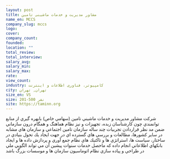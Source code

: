 ```yaml
---
layout: post
title: مشاور مدیریت و خدمات ماشینی تامین
name_en: MCCS
company_slug: mccs
logo: 
cover: 
company_count:
founded:
location: ""
total_review: 
total_interview: 
salary_avg: 
salary_min: 
salary_max: 
rate: 
view_count: 
industry: کامپیوتر، فناوری اطلاعات و اینترنت
city: تهران, تهران
size_en: VS
size: 201-500 نفر
site: https://taminn.org
---
```


شركت مشاور مديريت و خدمات ماشيني تامين (سهامي خاص) بابهره گيري از منابع توانمندي چون كارشناسان زبده، تجهيزات و نيز نظام هماهنگ و همگام درون سازماني ضمن مد نظر قراردادن تجربيات چند ساله سازمان تامين اجتماعي و سازمان هاي مشابه در ساير كشورها، مطالعات و بررسي هاي گسترده اي در جهت ايجاد يك تحول بنيادي در ساختار، سياست ها، استراتژي ها و تاكتيك هاي نظام جمع آوري و پردازش داده ها و ايجاد بانكهاي اطلاعاتي انجام داده كه ماحصل خدمات سنوات پيشين آن مي تواند الگويي ملي در طراحي و پياده سازي نظام اتوماسيون سازمان ها و موسسات بزرگ باشد
